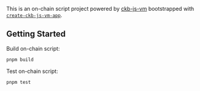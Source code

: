 This is an on-chain script project powered by [ckb-js-vm](https://github.com/nervosnetwork/ckb-js-vm) bootstrapped with [`create-ckb-js-vm-app`](https://github.com/nervosnetwork/ckb-js-vm).

## Getting Started

Build on-chain script:

```bash
pnpm build
```

Test on-chain script:

```bash
pnpm test
```
